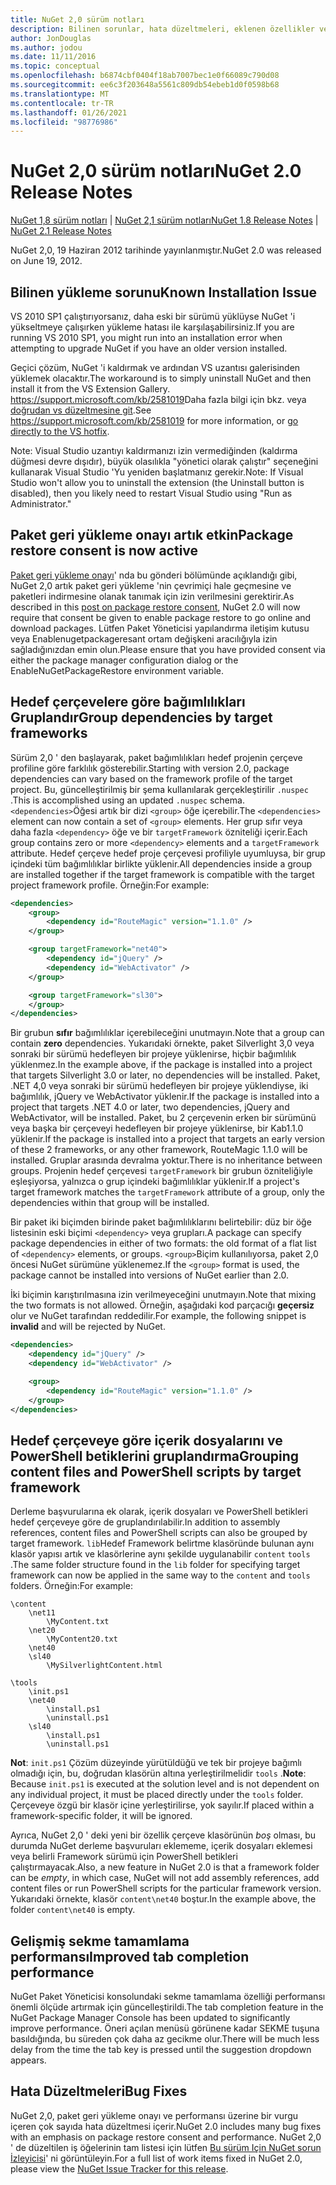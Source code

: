 ```yaml
---
title: NuGet 2,0 sürüm notları
description: Bilinen sorunlar, hata düzeltmeleri, eklenen özellikler ve CCR 'ler dahil olmak üzere NuGet 2,0 sürüm notları.
author: JonDouglas
ms.author: jodou
ms.date: 11/11/2016
ms.topic: conceptual
ms.openlocfilehash: b6874cbf0404f18ab7007bec1e0f66089c790d08
ms.sourcegitcommit: ee6c3f203648a5561c809db54ebeb1d0f0598b68
ms.translationtype: MT
ms.contentlocale: tr-TR
ms.lasthandoff: 01/26/2021
ms.locfileid: "98776986"
---
```

# <a name="nuget-20-release-notes"></a><span data-ttu-id="c29cc-103">NuGet 2,0 sürüm notları</span><span class="sxs-lookup"><span data-stu-id="c29cc-103">NuGet 2.0 Release Notes</span></span>

<span data-ttu-id="c29cc-104">[NuGet 1,8 sürüm notları](../release-notes/nuget-1.8.md)  |  [NuGet 2,1 sürüm notları](../release-notes/nuget-2.1.md)</span><span class="sxs-lookup"><span data-stu-id="c29cc-104">[NuGet 1.8 Release Notes](../release-notes/nuget-1.8.md) | [NuGet 2.1 Release Notes](../release-notes/nuget-2.1.md)</span></span>

<span data-ttu-id="c29cc-105">NuGet 2,0, 19 Haziran 2012 tarihinde yayınlanmıştır.</span><span class="sxs-lookup"><span data-stu-id="c29cc-105">NuGet 2.0 was released on June 19, 2012.</span></span>

## <a name="known-installation-issue"></a><span data-ttu-id="c29cc-106">Bilinen yükleme sorunu</span><span class="sxs-lookup"><span data-stu-id="c29cc-106">Known Installation Issue</span></span>
<span data-ttu-id="c29cc-107">VS 2010 SP1 çalıştırıyorsanız, daha eski bir sürümü yüklüyse NuGet 'i yükseltmeye çalışırken yükleme hatası ile karşılaşabilirsiniz.</span><span class="sxs-lookup"><span data-stu-id="c29cc-107">If you are running VS 2010 SP1, you might run into an installation error when attempting to upgrade NuGet if you have an older version installed.</span></span>

<span data-ttu-id="c29cc-108">Geçici çözüm, NuGet 'i kaldırmak ve ardından VS uzantısı galerisinden yüklemek olacaktır.</span><span class="sxs-lookup"><span data-stu-id="c29cc-108">The workaround is to simply uninstall NuGet and then install it from the VS Extension Gallery.</span></span>  <span data-ttu-id="c29cc-109"><https://support.microsoft.com/kb/2581019>Daha fazla bilgi için bkz. veya [doğrudan vs düzeltmesine git](http://bit.ly/vsixcertfix).</span><span class="sxs-lookup"><span data-stu-id="c29cc-109">See <https://support.microsoft.com/kb/2581019> for more information, or [go directly to the VS hotfix](http://bit.ly/vsixcertfix).</span></span>

<span data-ttu-id="c29cc-110">Note: Visual Studio uzantıyı kaldırmanızı izin vermediğinden (kaldırma düğmesi devre dışıdır), büyük olasılıkla "yönetici olarak çalıştır" seçeneğini kullanarak Visual Studio 'Yu yeniden başlatmanız gerekir.</span><span class="sxs-lookup"><span data-stu-id="c29cc-110">Note: If Visual Studio won't allow you to uninstall the extension (the Uninstall button is disabled), then you likely need to restart Visual Studio using "Run as Administrator."</span></span>

## <a name="package-restore-consent-is-now-active"></a><span data-ttu-id="c29cc-111">Paket geri yükleme onayı artık etkin</span><span class="sxs-lookup"><span data-stu-id="c29cc-111">Package restore consent is now active</span></span>

<span data-ttu-id="c29cc-112">[Paket geri yükleme onayı](http://blog.nuget.org/20120518/package-restore-and-consent.html)' nda bu gönderi bölümünde açıklandığı gibi, NuGet 2,0 artık paket geri yükleme 'nin çevrimiçi hale geçmesine ve paketleri indirmesine olanak tanımak için izin verilmesini gerektirir.</span><span class="sxs-lookup"><span data-stu-id="c29cc-112">As described in this [post on package restore consent](http://blog.nuget.org/20120518/package-restore-and-consent.html), NuGet 2.0 will now require that consent be given to enable package restore to go online and download packages.</span></span> <span data-ttu-id="c29cc-113">Lütfen Paket Yöneticisi yapılandırma iletişim kutusu veya Enablenugetpackageresant ortam değişkeni aracılığıyla izin sağladığınızdan emin olun.</span><span class="sxs-lookup"><span data-stu-id="c29cc-113">Please ensure that you have provided consent via either the package manager configuration dialog or the EnableNuGetPackageRestore environment variable.</span></span>

## <a name="group-dependencies-by-target-frameworks"></a><span data-ttu-id="c29cc-114">Hedef çerçevelere göre bağımlılıkları Gruplandır</span><span class="sxs-lookup"><span data-stu-id="c29cc-114">Group dependencies by target frameworks</span></span>

<span data-ttu-id="c29cc-115">Sürüm 2,0 ' den başlayarak, paket bağımlılıkları hedef projenin çerçeve profiline göre farklılık gösterebilir.</span><span class="sxs-lookup"><span data-stu-id="c29cc-115">Starting with version 2.0, package dependencies can vary based on the framework profile of the target project.</span></span> <span data-ttu-id="c29cc-116">Bu, güncelleştirilmiş bir şema kullanılarak gerçekleştirilir `.nuspec` .</span><span class="sxs-lookup"><span data-stu-id="c29cc-116">This is accomplished using an updated `.nuspec` schema.</span></span> <span data-ttu-id="c29cc-117">`<dependencies>`Öğesi artık bir dizi `<group>` öğe içerebilir.</span><span class="sxs-lookup"><span data-stu-id="c29cc-117">The `<dependencies>` element can now contain a set of `<group>` elements.</span></span> <span data-ttu-id="c29cc-118">Her grup sıfır veya daha fazla `<dependency>` öğe ve bir `targetFramework` özniteliği içerir.</span><span class="sxs-lookup"><span data-stu-id="c29cc-118">Each group contains zero or more `<dependency>` elements and a `targetFramework` attribute.</span></span> <span data-ttu-id="c29cc-119">Hedef çerçeve hedef proje çerçevesi profiliyle uyumluysa, bir grup içindeki tüm bağımlılıklar birlikte yüklenir.</span><span class="sxs-lookup"><span data-stu-id="c29cc-119">All dependencies inside a group are installed together if the target framework is compatible with the target project framework profile.</span></span> <span data-ttu-id="c29cc-120">Örneğin:</span><span class="sxs-lookup"><span data-stu-id="c29cc-120">For example:</span></span>

```xml
<dependencies>
    <group>
        <dependency id="RouteMagic" version="1.1.0" />
    </group>

    <group targetFramework="net40">
        <dependency id="jQuery" />
        <dependency id="WebActivator" />
    </group>

    <group targetFramework="sl30">
    </group>
</dependencies>
```

<span data-ttu-id="c29cc-121">Bir grubun **sıfır** bağımlılıklar içerebileceğini unutmayın.</span><span class="sxs-lookup"><span data-stu-id="c29cc-121">Note that a group can contain **zero** dependencies.</span></span> <span data-ttu-id="c29cc-122">Yukarıdaki örnekte, paket Silverlight 3,0 veya sonraki bir sürümü hedefleyen bir projeye yüklenirse, hiçbir bağımlılık yüklenmez.</span><span class="sxs-lookup"><span data-stu-id="c29cc-122">In the example above, if the package is installed into a project that targets Silverlight 3.0 or later, no dependencies will be installed.</span></span> <span data-ttu-id="c29cc-123">Paket, .NET 4,0 veya sonraki bir sürümü hedefleyen bir projeye yüklendiyse, iki bağımlılık, jQuery ve WebActivator yüklenir.</span><span class="sxs-lookup"><span data-stu-id="c29cc-123">If the package is installed into a project that targets .NET 4.0 or later, two dependencies, jQuery and WebActivator, will be installed.</span></span>  <span data-ttu-id="c29cc-124">Paket, bu 2 çerçevenin erken bir sürümünü veya başka bir çerçeveyi hedefleyen bir projeye yüklenirse, bir Kab1.1.0 yüklenir.</span><span class="sxs-lookup"><span data-stu-id="c29cc-124">If the package is installed into a project that targets an early version of these 2 frameworks, or any other framework, RouteMagic 1.1.0 will be installed.</span></span> <span data-ttu-id="c29cc-125">Gruplar arasında devralma yoktur.</span><span class="sxs-lookup"><span data-stu-id="c29cc-125">There is no inheritance between groups.</span></span> <span data-ttu-id="c29cc-126">Projenin hedef çerçevesi `targetFramework` bir grubun özniteliğiyle eşleşiyorsa, yalnızca o grup içindeki bağımlılıklar yüklenir.</span><span class="sxs-lookup"><span data-stu-id="c29cc-126">If a project's target framework matches the `targetFramework` attribute of a group, only the dependencies within that group will be installed.</span></span>

<span data-ttu-id="c29cc-127">Bir paket iki biçimden birinde paket bağımlılıklarını belirtebilir: düz bir öğe listesinin eski biçimi `<dependency>` veya grupları.</span><span class="sxs-lookup"><span data-stu-id="c29cc-127">A package can specify package dependencies in either of two formats: the old format of a flat list of `<dependency>` elements, or groups.</span></span> <span data-ttu-id="c29cc-128">`<group>`Biçim kullanılıyorsa, paket 2,0 öncesi NuGet sürümüne yüklenemez.</span><span class="sxs-lookup"><span data-stu-id="c29cc-128">If the `<group>` format is used, the package cannot be installed into versions of NuGet earlier than 2.0.</span></span>

<span data-ttu-id="c29cc-129">İki biçimin karıştırılmasına izin verilmeyeceğini unutmayın.</span><span class="sxs-lookup"><span data-stu-id="c29cc-129">Note that mixing the two formats is not allowed.</span></span> <span data-ttu-id="c29cc-130">Örneğin, aşağıdaki kod parçacığı **geçersiz** olur ve NuGet tarafından reddedilir.</span><span class="sxs-lookup"><span data-stu-id="c29cc-130">For example, the following snippet is **invalid** and will be rejected by NuGet.</span></span>

```xml
<dependencies>
    <dependency id="jQuery" />
    <dependency id="WebActivator" />

    <group>
        <dependency id="RouteMagic" version="1.1.0" />
    </group>
</dependencies>
```

## <a name="grouping-content-files-and-powershell-scripts-by-target-framework"></a><span data-ttu-id="c29cc-131">Hedef çerçeveye göre içerik dosyalarını ve PowerShell betiklerini gruplandırma</span><span class="sxs-lookup"><span data-stu-id="c29cc-131">Grouping content files and PowerShell scripts by target framework</span></span>

<span data-ttu-id="c29cc-132">Derleme başvurularına ek olarak, içerik dosyaları ve PowerShell betikleri hedef çerçeveye göre de gruplandırılabilir.</span><span class="sxs-lookup"><span data-stu-id="c29cc-132">In addition to assembly references, content files and PowerShell scripts can also be grouped by target framework.</span></span> <span data-ttu-id="c29cc-133">`lib`Hedef Framework belirtme klasöründe bulunan aynı klasör yapısı artık ve klasörlerine aynı şekilde uygulanabilir `content` `tools` .</span><span class="sxs-lookup"><span data-stu-id="c29cc-133">The same folder structure found in the `lib` folder for specifying target framework can  now be applied in the same way to the `content` and `tools` folders.</span></span> <span data-ttu-id="c29cc-134">Örneğin:</span><span class="sxs-lookup"><span data-stu-id="c29cc-134">For example:</span></span>

```
\content
    \net11
        \MyContent.txt
    \net20
        \MyContent20.txt
    \net40
    \sl40
        \MySilverlightContent.html

\tools
    \init.ps1
    \net40
        \install.ps1
        \uninstall.ps1
    \sl40
        \install.ps1
        \uninstall.ps1
```

<span data-ttu-id="c29cc-135">**Not**: `init.ps1` Çözüm düzeyinde yürütüldüğü ve tek bir projeye bağımlı olmadığı için, bu, doğrudan klasörün altına yerleştirilmelidir `tools` .</span><span class="sxs-lookup"><span data-stu-id="c29cc-135">**Note**: Because `init.ps1` is executed at the solution level and is not dependent on any individual project, it must be placed directly under the `tools` folder.</span></span> <span data-ttu-id="c29cc-136">Çerçeveye özgü bir klasör içine yerleştirilirse, yok sayılır.</span><span class="sxs-lookup"><span data-stu-id="c29cc-136">If placed within a framework-specific folder, it will be ignored.</span></span>

<span data-ttu-id="c29cc-137">Ayrıca, NuGet 2,0 ' deki yeni bir özellik çerçeve klasörünün *boş* olması, bu durumda NuGet derleme başvuruları eklememe, içerik dosyaları eklemesi veya belirli Framework sürümü için PowerShell betikleri çalıştırmayacak.</span><span class="sxs-lookup"><span data-stu-id="c29cc-137">Also, a new feature in NuGet 2.0 is that a framework folder can be *empty*, in which case, NuGet will not add assembly references, add content files or run  PowerShell scripts for the particular framework version.</span></span> <span data-ttu-id="c29cc-138">Yukarıdaki örnekte, klasör `content\net40` boştur.</span><span class="sxs-lookup"><span data-stu-id="c29cc-138">In the example above, the folder `content\net40` is empty.</span></span>

## <a name="improved-tab-completion-performance"></a><span data-ttu-id="c29cc-139">Gelişmiş sekme tamamlama performansı</span><span class="sxs-lookup"><span data-stu-id="c29cc-139">Improved tab completion performance</span></span>
<span data-ttu-id="c29cc-140">NuGet Paket Yöneticisi konsolundaki sekme tamamlama özelliği performansı önemli ölçüde artırmak için güncelleştirildi.</span><span class="sxs-lookup"><span data-stu-id="c29cc-140">The tab completion feature in the NuGet Package Manager Console has been updated to significantly improve performance.</span></span> <span data-ttu-id="c29cc-141">Öneri açılan menüsü görünene kadar SEKME tuşuna basıldığında, bu süreden çok daha az gecikme olur.</span><span class="sxs-lookup"><span data-stu-id="c29cc-141">There will be much less delay from the time the tab key is pressed until the suggestion dropdown appears.</span></span>

## <a name="bug-fixes"></a><span data-ttu-id="c29cc-142">Hata Düzeltmeleri</span><span class="sxs-lookup"><span data-stu-id="c29cc-142">Bug Fixes</span></span>
<span data-ttu-id="c29cc-143">NuGet 2,0, paket geri yükleme onayı ve performansı üzerine bir vurgu içeren çok sayıda hata düzeltmesi içerir.</span><span class="sxs-lookup"><span data-stu-id="c29cc-143">NuGet 2.0 includes many bug fixes with an emphasis on package restore consent and performance.</span></span>
<span data-ttu-id="c29cc-144">NuGet 2,0 ' de düzeltilen iş öğelerinin tam listesi için lütfen [Bu sürüm Için NuGet sorun İzleyicisi](http://nuget.codeplex.com/workitem/list/advanced?keyword=&status=Closed&type=All&priority=All&release=NuGet%202.0&assignedTo=All&component=All&sortField=Votes&sortDirection=Descending&page=0)' ni görüntüleyin.</span><span class="sxs-lookup"><span data-stu-id="c29cc-144">For a full list of work items fixed in NuGet 2.0, please view the [NuGet Issue Tracker for this release](http://nuget.codeplex.com/workitem/list/advanced?keyword=&status=Closed&type=All&priority=All&release=NuGet%202.0&assignedTo=All&component=All&sortField=Votes&sortDirection=Descending&page=0).</span></span>
